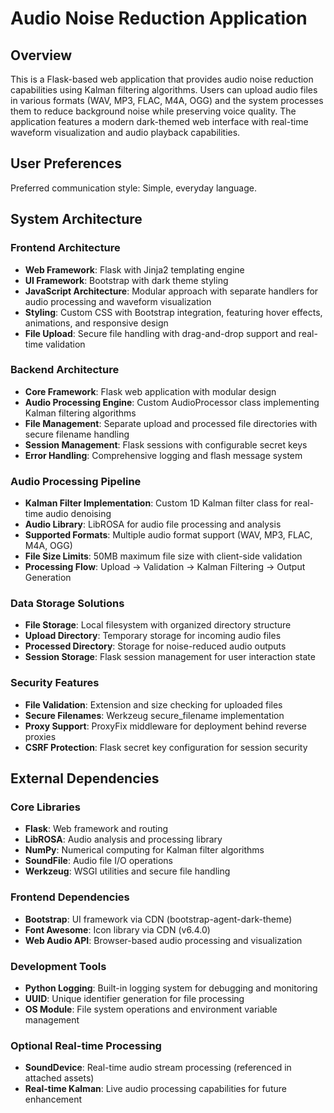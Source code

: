 # Audio Noise Reduction Application

## Overview

This is a Flask-based web application that provides audio noise reduction capabilities using Kalman filtering algorithms. Users can upload audio files in various formats (WAV, MP3, FLAC, M4A, OGG) and the system processes them to reduce background noise while preserving voice quality. The application features a modern dark-themed web interface with real-time waveform visualization and audio playback capabilities.

## User Preferences

Preferred communication style: Simple, everyday language.

## System Architecture

### Frontend Architecture
- **Web Framework**: Flask with Jinja2 templating engine
- **UI Framework**: Bootstrap with dark theme styling
- **JavaScript Architecture**: Modular approach with separate handlers for audio processing and waveform visualization
- **Styling**: Custom CSS with Bootstrap integration, featuring hover effects, animations, and responsive design
- **File Upload**: Secure file handling with drag-and-drop support and real-time validation

### Backend Architecture
- **Core Framework**: Flask web application with modular design
- **Audio Processing Engine**: Custom AudioProcessor class implementing Kalman filtering algorithms
- **File Management**: Separate upload and processed file directories with secure filename handling
- **Session Management**: Flask sessions with configurable secret keys
- **Error Handling**: Comprehensive logging and flash message system

### Audio Processing Pipeline
- **Kalman Filter Implementation**: Custom 1D Kalman filter class for real-time audio denoising
- **Audio Library**: LibROSA for audio file processing and analysis
- **Supported Formats**: Multiple audio format support (WAV, MP3, FLAC, M4A, OGG)
- **File Size Limits**: 50MB maximum file size with client-side validation
- **Processing Flow**: Upload → Validation → Kalman Filtering → Output Generation

### Data Storage Solutions
- **File Storage**: Local filesystem with organized directory structure
- **Upload Directory**: Temporary storage for incoming audio files
- **Processed Directory**: Storage for noise-reduced audio outputs
- **Session Storage**: Flask session management for user interaction state

### Security Features
- **File Validation**: Extension and size checking for uploaded files
- **Secure Filenames**: Werkzeug secure_filename implementation
- **Proxy Support**: ProxyFix middleware for deployment behind reverse proxies
- **CSRF Protection**: Flask secret key configuration for session security

## External Dependencies

### Core Libraries
- **Flask**: Web framework and routing
- **LibROSA**: Audio analysis and processing library
- **NumPy**: Numerical computing for Kalman filter algorithms
- **SoundFile**: Audio file I/O operations
- **Werkzeug**: WSGI utilities and secure file handling

### Frontend Dependencies
- **Bootstrap**: UI framework via CDN (bootstrap-agent-dark-theme)
- **Font Awesome**: Icon library via CDN (v6.4.0)
- **Web Audio API**: Browser-based audio processing and visualization

### Development Tools
- **Python Logging**: Built-in logging system for debugging and monitoring
- **UUID**: Unique identifier generation for file processing
- **OS Module**: File system operations and environment variable management

### Optional Real-time Processing
- **SoundDevice**: Real-time audio stream processing (referenced in attached assets)
- **Real-time Kalman**: Live audio processing capabilities for future enhancement